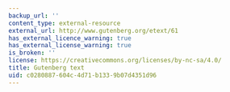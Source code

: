 ```yaml
---
backup_url: ''
content_type: external-resource
external_url: http://www.gutenberg.org/etext/61
has_external_licence_warning: true
has_external_license_warning: true
is_broken: ''
license: https://creativecommons.org/licenses/by-nc-sa/4.0/
title: Gutenberg text
uid: c0280887-604c-4d71-b133-9b07d4351d96
---
```

